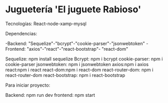 # Juguetería 'El juguete Rabioso'

Tecnologías: React-node-xamp-mysql

Dependencias: 

-Backend: "Sequelize"-"bcrypt"-"cookie-parser"-"jsonwebtoken"
-Frontend: "axios"-"react"-"react-bootstrap"- "react-dom"

Sequelize: npm install sequelize 
Bcrypt: npm i bcrypt
cookie-parser: npm i cookie-parser
jsonwebtoken: npm i jsonwebtoken
axios:npm i axios
react:npm i react
react-dom:npm i react-dom
react-router-dom: npm i react-router-dom
react-bootstrap: npm i react-bootstrap

Para iniciar proyecto:

Backend: npm run dev
frontend: npm start
